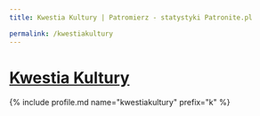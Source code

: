 ```yaml
---
title: Kwestia Kultury | Patromierz - statystyki Patronite.pl

permalink: /kwestiakultury
---
```


# [Kwestia Kultury](https://patronite.pl/kwestiakultury)

{% include profile.md name="kwestiakultury" prefix="k" %}
